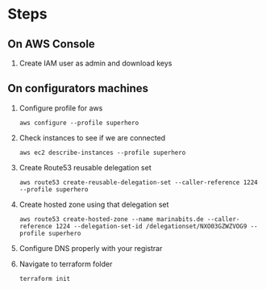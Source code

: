 # Steps

## On AWS Console

1. Create IAM user as admin and download keys

## On configurators machines

1. Configure profile for aws

    ``aws configure --profile superhero``

2. Check instances to see if we are connected

    ``aws ec2 describe-instances --profile superhero``

3. Create Route53 reusable delegation set

    ``aws route53 create-reusable-delegation-set --caller-reference 1224 --profile superhero``

4. Create hosted zone using that delegation set

    ``aws route53 create-hosted-zone --name marinabits.de --caller-reference 1224 --delegation-set-id /delegationset/NXO03GZWZVOG9 --profile superhero``

5. Configure DNS properly with your registrar

6. Navigate to terraform folder

    ``terraform init``






